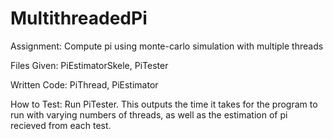 # MultithreadedPi


Assignment: Compute pi using monte-carlo simulation with multiple threads

Files Given: PiEstimatorSkele, PiTester

Written Code: PiThread, PiEstimator

How to Test: Run PiTester. This outputs the time it takes for the program to run with varying numbers of threads, as well as the estimation of pi recieved from each test. 

